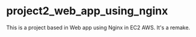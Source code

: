 # project2_web_app_using_nginx

This is a project based in Web app using Nginx in EC2 AWS. It's a remake.